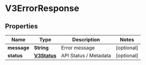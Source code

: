 
# V3ErrorResponse

## Properties
Name | Type | Description | Notes
------------ | ------------- | ------------- | -------------
**message** | **String** | Error message |  [optional]
**status** | [**V3Status**](V3Status.md) | API Status / Metadata |  [optional]



